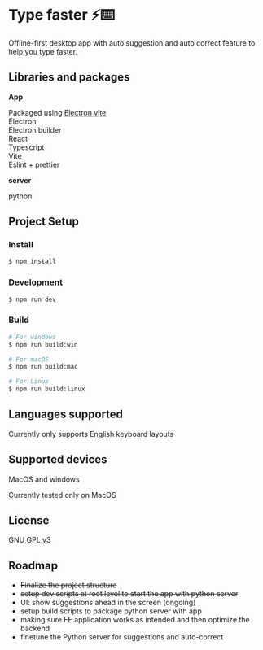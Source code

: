 # Type faster ⚡⌨️

Offline-first desktop app with auto suggestion and auto correct feature to help you type faster.

## Libraries and packages

**App**

Packaged using [Electron vite](https://github.com/alex8088/electron-vite) \
Electron\
Electron builder\
React\
Typescript\
Vite\
Eslint + prettier

**server**

python

## Project Setup

### Install

```bash
$ npm install
```

### Development

```bash
$ npm run dev
```

### Build

```bash
# For windows
$ npm run build:win

# For macOS
$ npm run build:mac

# For Linux
$ npm run build:linux
```

## Languages supported

Currently only supports English keyboard layouts

## Supported devices

MacOS and windows

Currently tested only on MacOS

## License

GNU GPL v3

## Roadmap

- ~~Finalize the project structure~~
- ~~setup dev scripts at root level to start the app with python server~~
- UI: show suggestions ahead in the screen (ongoing)
- setup build scripts to package python server with app
- making sure FE application works as intended and then optimize the backend
- finetune the Python server for suggestions and auto-correct
